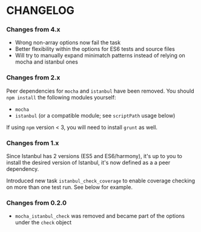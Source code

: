 # CHANGELOG

### Changes from 4.x

- Wrong non-array options now fail the task
- Better flexibility within the options for ES6 tests and source files
- Will try to manually expand minimatch patterns instead of relying on mocha and istanbul ones

### Changes from 2.x

Peer dependencies for `mocha` and `istanbul` have been removed.  You should `npm install` the following modules yourself:

- `mocha`
- `istanbul` (or a compatible module; see `scriptPath` usage below)

If using `npm` version < 3, you will need to install `grunt` as well.

### Changes from 1.x

Since Istanbul has 2 versions (ES5 and ES6/harmony), it's up to you to install the desired version of Istanbul,
it's now defined as a a peer dependency.

Introduced new task `istanbul_check_coverage` to enable coverage checking on more than one test run. See below for example.

### Changes from 0.2.0

* `mocha_istanbul_check` was removed and became part of the options under the `check` object
